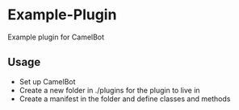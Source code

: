 # Example-Plugin
Example plugin for CamelBot

## Usage
- Set up CamelBot
- Create a new folder in ./plugins for the plugin to live in
- Create a manifest in the folder and define classes and methods
